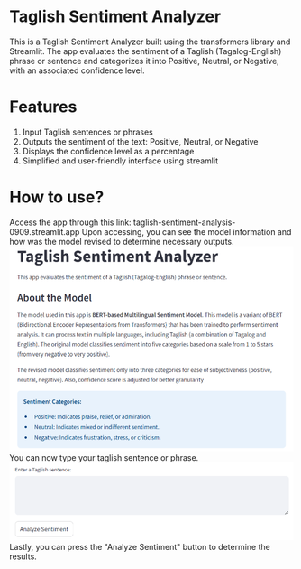 # Taglish Sentiment Analyzer
This is a Taglish Sentiment Analyzer built using the transformers library and Streamlit. The app evaluates the sentiment of a Taglish (Tagalog-English) phrase or sentence and categorizes it into Positive, Neutral, or Negative, with an associated confidence level.
# Features
1. Input Taglish sentences or phrases
2. Outputs the sentiment of the text: Positive, Neutral, or Negative
3. Displays the confidence level as a percentage
4. Simplified and user-friendly interface using streamlit
# How to use?
Access the app through this link: taglish-sentiment-analysis-0909.streamlit.app
Upon accessing, you can see the model information and how was the model revised to determine necessary outputs.
![image](1.png)
You can now type your taglish sentence or phrase.
![image](2.png)
Lastly, you can press the "Analyze Sentiment" button to determine the results.

